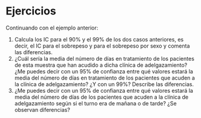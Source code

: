 # Ejercicios

Continuando con el ejemplo anterior:

1. Calcula los IC para el 90% y el 99% de los dos casos anteriores, es decir, el IC para el sobrepeso y para el sobrepeso por sexo y comenta las diferencias.&#x20;
2. ¿Cuál sería la media del número de días en tratamiento de los pacientes de esta muestra que han acudido a dicha clínica de adelgazamiento? ¿Me puedes decir con un 95% de confianza entre qué valores estará la media del número de días en tratamiento de los pacientes que acuden a la clínica de adelgazamiento? ¿Y con un 99%? Describe las diferencias.
3. ¿Me puedes decir con un 95% de confianza entre qué valores estará la media del número de días de los pacientes que acuden a la clínica de adelgazamiento según si el turno era de mañana o de tarde? ¿Se observan diferencias?&#x20;
